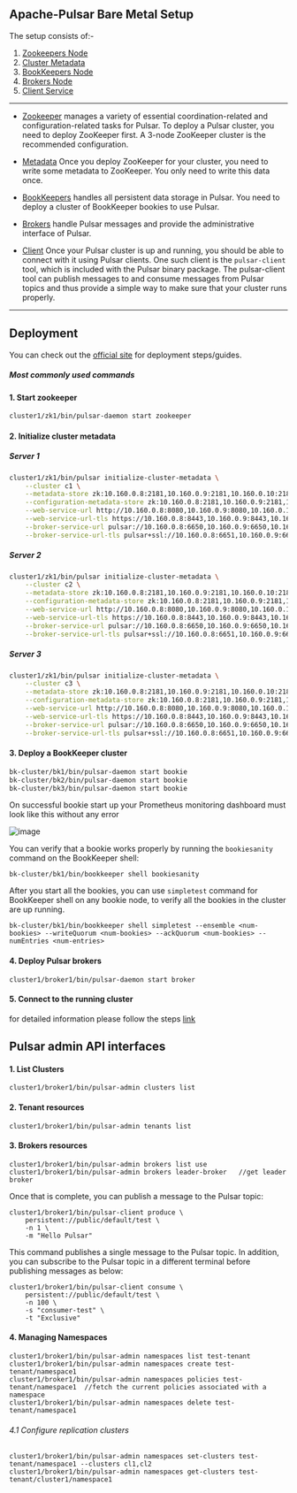 ## Apache-Pulsar Bare Metal Setup

The setup consists of:-

1.  [Zookeepers Node](https://pulsar.apache.org/docs/2.11.x/deploy-bare-metal/#deploy-a-zookeeper-cluster)
2.  [Cluster Metadata](https://pulsar.apache.org/docs/2.11.x/deploy-bare-metal/#initialize-cluster-metadata)
3.  [BookKeepers Node](https://pulsar.apache.org/docs/2.11.x/deploy-bare-metal/#deploy-a-bookkeeper-cluster)
4.  [Brokers Node](https://pulsar.apache.org/docs/2.11.x/deploy-bare-metal/#deploy-pulsar-brokers)
5.  [Client Service](https://pulsar.apache.org/docs/2.11.x/deploy-bare-metal/#connect-to-the-running-cluster)

---

- [Zookeeper](https://zookeeper.apache.org/) manages a variety of essential coordination-related and configuration-related tasks for Pulsar. To deploy a Pulsar cluster, you need to deploy ZooKeeper first. A 3-node ZooKeeper cluster is the recommended configuration.

- [Metadata](https://pulsar.apache.org/docs/2.11.x/deploy-bare-metal/#initialize-cluster-metadata) Once you deploy ZooKeeper for your cluster, you need to write some metadata to ZooKeeper. You only need to write this data once.

- [BookKeepers](https://bookkeeper.apache.org/) handles all persistent data storage in Pulsar. You need to deploy a cluster of BookKeeper bookies to use Pulsar.

- [Brokers](https://pulsar.apache.org/docs/2.11.x/admin-api-brokers/) handle Pulsar messages and provide the administrative interface of Pulsar.

- [Client](https://pulsar.apache.org/docs/2.11.x/deploy-bare-metal/#connect-to-the-running-cluster) Once your Pulsar cluster is up and running, you should be able to connect with it using Pulsar clients. One such client is the `pulsar-client` tool, which is included with the Pulsar binary package. The pulsar-client tool can publish messages to and consume messages from Pulsar topics and thus provide a simple way to make sure that your cluster runs properly.

---

## Deployment

You can check out the [official site](https://pulsar.apache.org/docs/2.11.x/deploy-bare-metal/) for deployment steps/guides.

##### Most commonly used commands

#### 1. Start zookeeper

```bash
cluster1/zk1/bin/pulsar-daemon start zookeeper
```

#### 2. Initialize cluster metadata <br>
##### Server 1 

```bash
cluster1/zk1/bin/pulsar initialize-cluster-metadata \
    --cluster c1 \
    --metadata-store zk:10.160.0.8:2181,10.160.0.9:2181,10.160.0.10:2181 \
    --configuration-metadata-store zk:10.160.0.8:2181,10.160.0.9:2181,10.160.0.10:2181 \
    --web-service-url http://10.160.0.8:8080,10.160.0.9:8080,10.160.0.10:8080 \
    --web-service-url-tls https://10.160.0.8:8443,10.160.0.9:8443,10.160.0.10:8443 \
    --broker-service-url pulsar://10.160.0.8:6650,10.160.0.9:6650,10.160.0.10:6650 \
    --broker-service-url-tls pulsar+ssl://10.160.0.8:6651,10.160.0.9:6651,10.160.0.10:6651
```
##### Server 2

```bash
cluster1/zk1/bin/pulsar initialize-cluster-metadata \
    --cluster c2 \
    --metadata-store zk:10.160.0.8:2181,10.160.0.9:2181,10.160.0.10:2181 \
    --configuration-metadata-store zk:10.160.0.8:2181,10.160.0.9:2181,10.160.0.10:2181 \
    --web-service-url http://10.160.0.8:8080,10.160.0.9:8080,10.160.0.10:8080 \
    --web-service-url-tls https://10.160.0.8:8443,10.160.0.9:8443,10.160.0.10:8443 \
    --broker-service-url pulsar://10.160.0.8:6650,10.160.0.9:6650,10.160.0.10:6650 \
    --broker-service-url-tls pulsar+ssl://10.160.0.8:6651,10.160.0.9:6651,10.160.0.10:6651
```
##### Server 3

```bash
cluster1/zk1/bin/pulsar initialize-cluster-metadata \
    --cluster c3 \
    --metadata-store zk:10.160.0.8:2181,10.160.0.9:2181,10.160.0.10:2181 \
    --configuration-metadata-store zk:10.160.0.8:2181,10.160.0.9:2181,10.160.0.10:2181 \
    --web-service-url http://10.160.0.8:8080,10.160.0.9:8080,10.160.0.10:8080 \
    --web-service-url-tls https://10.160.0.8:8443,10.160.0.9:8443,10.160.0.10:8443 \
    --broker-service-url pulsar://10.160.0.8:6650,10.160.0.9:6650,10.160.0.10:6650 \
    --broker-service-url-tls pulsar+ssl://10.160.0.8:6651,10.160.0.9:6651,10.160.0.10:6651
```
#### 3. Deploy a BookKeeper cluster
```bash
bk-cluster/bk1/bin/pulsar-daemon start bookie
bk-cluster/bk2/bin/pulsar-daemon start bookie
bk-cluster/bk3/bin/pulsar-daemon start bookie
```
On successful bookie start up your Prometheus monitoring dashboard must look like this without any error

![image](https://user-images.githubusercontent.com/3489735/216020985-72877bdb-77a6-458c-b7c7-51ce2f55a1ea.png)

You can verify that a bookie works properly by running the `bookiesanity` command on the BookKeeper shell:

```
bk-cluster/bk1/bin/bookkeeper shell bookiesanity
```

After you start all the bookies, you can use `simpletest` command for BookKeeper shell on any bookie node, to verify all the bookies in the cluster are up running.
```
bk-cluster/bk1/bin/bookkeeper shell simpletest --ensemble <num-bookies> --writeQuorum <num-bookies> --ackQuorum <num-bookies> --numEntries <num-entries>
```

#### 4. Deploy Pulsar brokers
```
cluster1/broker1/bin/pulsar-daemon start broker
```

#### 5. Connect to the running cluster
for detailed information please follow the steps [link](https://pulsar.apache.org/docs/2.11.x/deploy-bare-metal/#connect-to-the-running-cluster)


## Pulsar admin API interfaces
#### 1. List Clusters
```
cluster1/broker1/bin/pulsar-admin clusters list
```
#### 2. Tenant resources
``` 
cluster1/broker1/bin/pulsar-admin tenants list
```
#### 3. Brokers resources
```
cluster1/broker1/bin/pulsar-admin brokers list use 
cluster1/broker1/bin/pulsar-admin brokers leader-broker   //get leader broker
```
Once that is complete, you can publish a message to the Pulsar topic:

```
cluster1/broker1/bin/pulsar-client produce \
    persistent://public/default/test \
    -n 1 \
    -m "Hello Pulsar"

```
This command publishes a single message to the Pulsar topic. In addition, you can subscribe to the Pulsar topic in a different terminal before publishing messages as below:

```
cluster1/broker1/bin/pulsar-client consume \
    persistent://public/default/test \
    -n 100 \
    -s "consumer-test" \
    -t "Exclusive"

```
#### 4. Managing Namespaces
```
cluster1/broker1/bin/pulsar-admin namespaces list test-tenant
cluster1/broker1/bin/pulsar-admin namespaces create test-tenant/namespace1   
cluster1/broker1/bin/pulsar-admin namespaces policies test-tenant/namespace1  //fetch the current policies associated with a namespace
cluster1/broker1/bin/pulsar-admin namespaces delete test-tenant/namespace1
```
 ###### 4.1  Configure replication clusters
 ```
 cluster1/broker1/bin/pulsar-admin namespaces set-clusters test-tenant/namespace1 --clusters cl1,cl2
 cluster1/broker1/bin/pulsar-admin namespaces get-clusters test-tenant/cluster1/namespace1
 ```
